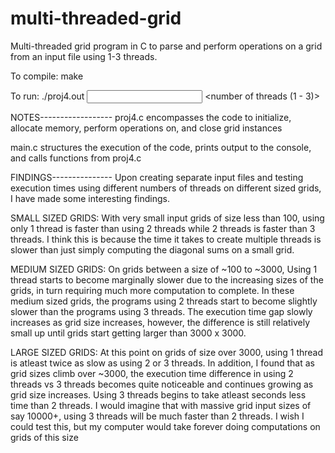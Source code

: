 # multi-threaded-grid
Multi-threaded grid program in C to parse and perform operations on a grid from an input file using 1-3 threads.

To compile: make

To run: ./proj4.out <input file> <output file> <n x n grid size number> <number of threads (1 - 3)>


NOTES------------------
proj4.c encompasses the code to initialize, allocate memory, perform operations on, and close grid instances

main.c structures the execution of the code, prints output to the console, and calls functions from proj4.c


FINDINGS---------------
Upon creating separate input files and testing execution times using different numbers of threads on different sized grids, I have made some interesting findings. 

SMALL SIZED GRIDS:
With very small input grids of size less than 100, using only 1 thread is faster than using 2 threads while 2 threads is faster than 3 threads. I think this is because the time it takes to create multiple threads is slower than just simply computing the diagonal sums on a small grid.

MEDIUM SIZED GRIDS:
On grids between a size of ~100 to ~3000, Using 1 thread starts to become marginally slower due to the increasing sizes of the grids, in turn requiring much more computation to complete. In these medium sized grids, the programs using 2 threads start to become slightly slower than the programs using 3 threads. The execution time gap slowly increases as grid size increases, however, the difference is still relatively small up until grids start getting larger than 3000 x 3000.

LARGE SIZED GRIDS:
At this point on grids of size over 3000, using 1 thread is atleast twice as slow as using 2 or 3 threads. In addition, I found that as grid sizes climb over ~3000, the execution time difference in using 2 threads vs 3 threads becomes quite noticeable and continues growing as grid size increases. Using 3 threads begins to take atleast seconds less time than 2 threads. I would imagine that with massive grid input sizes of say 10000+, using 3 threads will be much faster than 2 threads. I wish I could test this, but my computer would take forever doing computations on grids of this size   
